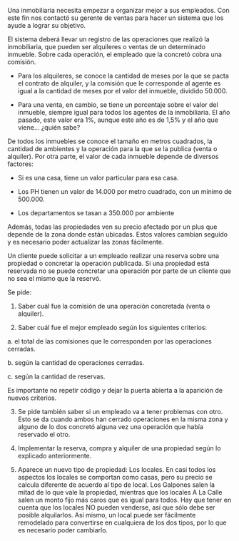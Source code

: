 Una inmobiliaria necesita empezar a organizar mejor a sus empleados. Con este fin nos contactó su gerente de ventas para hacer un sistema que los ayude a lograr su objetivo.

El sistema deberá llevar un registro de las operaciones que realizó la inmobiliaria, que pueden ser alquileres o ventas de un determinado inmueble. Sobre cada operación, el empleado que la concretó cobra una comisión.

* Para los alquileres, se conoce la cantidad de meses por la que se pacta el contrato de alquiler, y la comisión que le corresponde al agente es igual a la cantidad de meses por el valor del inmueble, dividido 50.000.

* Para una venta, en cambio, se tiene un porcentaje sobre el valor del inmueble, siempre igual para todos los agentes de la inmobiliaria. El año pasado, este valor era 1%, aunque este año es de 1,5% y el año que viene... ¿quién sabe?

De todos los inmuebles se conoce el tamaño en metros cuadrados, la cantidad de ambientes y la operación para la que se la publica (venta o alquiler).
Por otra parte, el valor de cada inmueble depende de diversos factores: 

* Si es una casa, tiene un valor particular para esa casa.

* Los PH tienen un valor de 14.000 por metro cuadrado, con un mínimo de 500.000. 

* Los departamentos se tasan a 350.000 por ambiente


Además, todas las propiedades ven su precio afectado por un plus que depende de la zona donde están ubicadas. Estos valores cambian seguido y es necesario poder actualizar las zonas fácilmente.

Un cliente puede solicitar a un empleado realizar una reserva sobre una propiedad o concretar la operación publicada. Si una propiedad está reservada no se puede concretar una operación por parte de un cliente que no sea el mismo que la reservó.

Se pide:

1. Saber cuál fue la comisión de una operación concretada (venta o alquiler).

2. Saber cuál fue el mejor empleado según los siguientes criterios:

a. el total de las comisiones que le corresponden por las operaciones cerradas.

b. según la cantidad de operaciones cerradas.

c. según la cantidad de reservas.

Es importante no repetir código y dejar la puerta abierta a la aparición de nuevos criterios.



3. Se pide también saber si un empleado va a tener problemas con otro. Esto se da cuando ambos han cerrado operaciones en la misma zona y alguno de lo dos concretó alguna vez una operación que había reservado el otro.

4. Implementar la reserva, compra y alquiler de una propiedad según lo explicado anteriormente.


5. Aparece un nuevo tipo de propiedad: Los locales. En casi todos los aspectos los locales se comportan como casas, pero su precio se calcula diferente de acuerdo al tipo de local. Los Galpones salen la mitad de lo que vale la propiedad, mientras que los locales A La Calle salen un monto fijo más caros que es igual para todos. Hay que tener en cuenta que los locales NO pueden venderse, así que sólo debe ser posible alquilarlos. Así mismo, un local puede ser fácilmente remodelado para convertirse en cualquiera de los dos tipos, por lo que es necesario poder cambiarlo.
